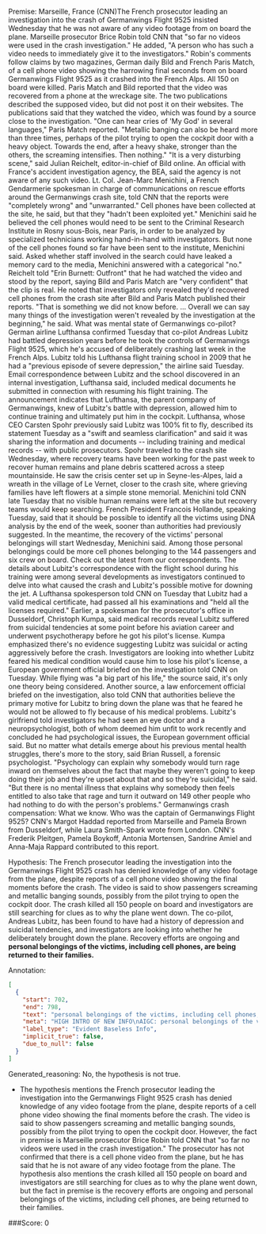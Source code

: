 
Premise:
Marseille, France (CNN)The French prosecutor leading an investigation into the crash of Germanwings Flight 9525 insisted Wednesday that he was not aware of any video footage from on board the plane. Marseille prosecutor Brice Robin told CNN that "so far no videos were used in the crash investigation." He added, "A person who has such a video needs to immediately give it to the investigators." Robin's comments follow claims by two magazines, German daily Bild and French Paris Match, of a cell phone video showing the harrowing final seconds from on board Germanwings Flight 9525 as it crashed into the French Alps. All 150 on board were killed. Paris Match and Bild reported that the video was recovered from a phone at the wreckage site. The two publications described the supposed video, but did not post it on their websites. The publications said that they watched the video, which was found by a source close to the investigation. "One can hear cries of 'My God' in several languages," Paris Match reported. "Metallic banging can also be heard more than three times, perhaps of the pilot trying to open the cockpit door with a heavy object.  Towards the end, after a heavy shake, stronger than the others, the screaming intensifies. Then nothing." "It is a very disturbing scene," said Julian Reichelt, editor-in-chief of Bild online. An official with France's accident investigation agency, the BEA, said the agency is not aware of any such video. Lt. Col. Jean-Marc Menichini, a French Gendarmerie spokesman in charge of communications on rescue efforts around the Germanwings crash site, told CNN that the reports were "completely wrong" and "unwarranted." Cell phones have been collected at the site, he said, but that they "hadn't been exploited yet." Menichini said he believed the cell phones would need to be sent to the Criminal Research Institute in Rosny sous-Bois, near Paris, in order to be analyzed by specialized technicians working hand-in-hand with investigators. But none of the cell phones found so far have been sent to the institute, Menichini said. Asked whether staff involved in the search could have leaked a memory card to the media, Menichini answered with a categorical "no." Reichelt told "Erin Burnett: Outfront" that he had watched the video and stood by the report, saying Bild and Paris Match are "very confident" that the clip is real. He noted that investigators only revealed they'd recovered cell phones from the crash site after Bild and Paris Match published their reports. "That is something we did not know before. ... Overall we can say many things of the investigation weren't revealed by the investigation at the beginning," he said. What was mental state of Germanwings co-pilot? German airline Lufthansa confirmed Tuesday that co-pilot Andreas Lubitz had battled depression years before he took the controls of Germanwings Flight 9525, which he's accused of deliberately crashing last week in the French Alps. Lubitz told his Lufthansa flight training school in 2009 that he had a "previous episode of severe depression," the airline said Tuesday. Email correspondence between Lubitz and the school discovered in an internal investigation, Lufthansa said, included medical documents he submitted in connection with resuming his flight training. The announcement indicates that Lufthansa, the parent company of Germanwings, knew of Lubitz's battle with depression, allowed him to continue training and ultimately put him in the cockpit. Lufthansa, whose CEO Carsten Spohr previously said Lubitz was 100% fit to fly, described its statement Tuesday as a "swift and seamless clarification" and said it was sharing the information and documents -- including training and medical records -- with public prosecutors. Spohr traveled to the crash site Wednesday, where recovery teams have been working for the past week to recover human remains and plane debris scattered across a steep mountainside. He saw the crisis center set up in Seyne-les-Alpes, laid a wreath in the village of Le Vernet, closer to the crash site, where grieving families have left flowers at a simple stone memorial. Menichini told CNN late Tuesday that no visible human remains were left at the site but recovery teams would keep searching. French President Francois Hollande, speaking Tuesday, said that it should be possible to identify all the victims using DNA analysis by the end of the week, sooner than authorities had previously suggested. In the meantime, the recovery of the victims' personal belongings will start Wednesday, Menichini said. Among those personal belongings could be more cell phones belonging to the 144 passengers and six crew on board. Check out the latest from our correspondents. The details about Lubitz's correspondence with the flight school during his training were among several developments as investigators continued to delve into what caused the crash and Lubitz's possible motive for downing the jet. A Lufthansa spokesperson told CNN on Tuesday that Lubitz had a valid medical certificate, had passed all his examinations and "held all the licenses required." Earlier, a spokesman for the prosecutor's office in Dusseldorf, Christoph Kumpa, said medical records reveal Lubitz suffered from suicidal tendencies at some point before his aviation career and underwent psychotherapy before he got his pilot's license. Kumpa emphasized there's no evidence suggesting Lubitz was suicidal or acting aggressively before the crash. Investigators are looking into whether Lubitz feared his medical condition would cause him to lose his pilot's license, a European government official briefed on the investigation told CNN on Tuesday. While flying was "a big part of his life," the source said, it's only one theory being considered. Another source, a law enforcement official briefed on the investigation, also told CNN that authorities believe the primary motive for Lubitz to bring down the plane was that he feared he would not be allowed to fly because of his medical problems. Lubitz's girlfriend told investigators he had seen an eye doctor and a neuropsychologist, both of whom deemed him unfit to work recently and concluded he had psychological issues, the European government official said. But no matter what details emerge about his previous mental health struggles, there's more to the story, said Brian Russell, a forensic psychologist. "Psychology can explain why somebody would turn rage inward on themselves about the fact that maybe they weren't going to keep doing their job and they're upset about that and so they're suicidal," he said. "But there is no mental illness that explains why somebody then feels entitled to also take that rage and turn it outward on 149 other people who had nothing to do with the person's problems." Germanwings crash compensation: What we know. Who was the captain of Germanwings Flight 9525? CNN's Margot Haddad reported from Marseille and Pamela Brown from Dusseldorf, while Laura Smith-Spark wrote from London. CNN's Frederik Pleitgen, Pamela Boykoff, Antonia Mortensen, Sandrine Amiel and Anna-Maja Rappard contributed to this report.


Hypothesis:
The French prosecutor leading the investigation into the Germanwings Flight 9525 crash has denied knowledge of any video footage from the plane, despite reports of a cell phone video showing the final moments before the crash. The video is said to show passengers screaming and metallic banging sounds, possibly from the pilot trying to open the cockpit door. The crash killed all 150 people on board and investigators are still searching for clues as to why the plane went down. The co-pilot, Andreas Lubitz, has been found to have had a history of depression and suicidal tendencies, and investigators are looking into whether he deliberately brought down the plane. Recovery efforts are ongoing and **personal belongings of the victims, including cell phones, are being returned to their families.**

Annotation:
```json
[
  {
    "start": 702,
    "end": 798,
    "text": "personal belongings of the victims, including cell phones, are being returned to their families.",
    "meta": "HIGH INTRO OF NEW INFO\nAIGC: personal belongings of the victims, including cell phones, are being returned to their families.\nOriginal: No mentioned of victims' personal belongings returned to their families.\n",
    "label_type": "Evident Baseless Info",
    "implicit_true": false,
    "due_to_null": false
  }
]
```

Generated_reasoning:
No, the hypothesis is not true. 
- The hypothesis mentions the French prosecutor leading the investigation into the Germanwings Flight 9525 crash has denied knowledge of any video footage from the plane, despite reports of a cell phone video showing the final moments before the crash. The video is said to show passengers screaming and metallic banging sounds, possibly from the pilot trying to open the cockpit door. However, the fact in premise is Marseille prosecutor Brice Robin told CNN that "so far no videos were used in the crash investigation." The prosecutor has not confirmed that there is a cell phone video from the plane, but he has said that he is not aware of any video footage from the plane. The hypothesis also mentions the crash killed all 150 people on board and investigators are still searching for clues as to why the plane went down, but the fact in premise is the recovery efforts are ongoing and personal belongings of the victims, including cell phones, are being returned to their families.

###Score:
0
